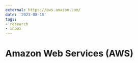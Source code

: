 ```yaml
---
external: https://aws.amazon.com/
date: '2023-08-15'
tags:
- research
- inbox
---
```


# Amazon Web Services (AWS)
